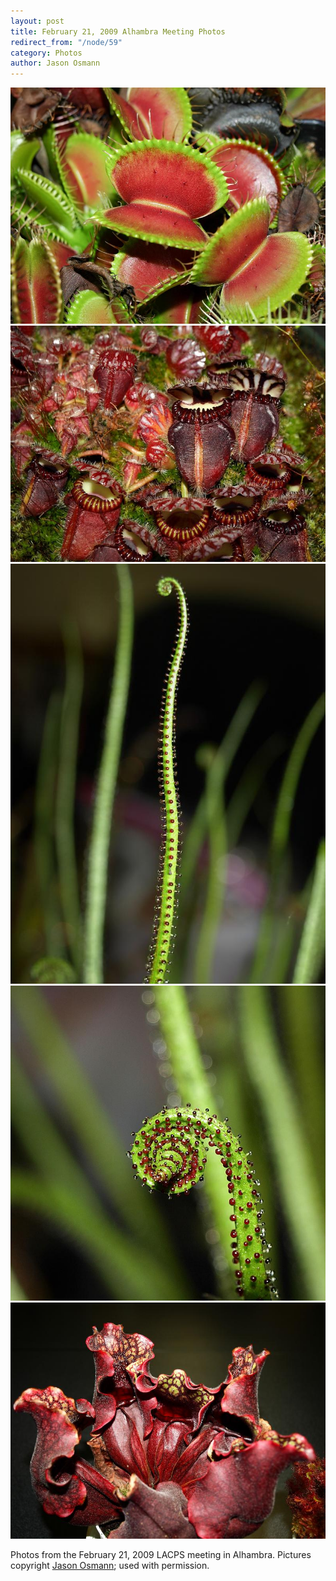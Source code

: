 ```yaml
---
layout: post
title: February 21, 2009 Alhambra Meeting Photos
redirect_from: "/node/59"
category: Photos
author: Jason Osmann
---
```


<img src="/sites/default/files/styles/large/public/meeting_photos/B52.jpg" alt="Dionaea &#039;B52&#039;" />

<img src="/sites/default/files/styles/large/public/meeting_photos/ceph.jpg" alt="Cephalotus" />

<img src="/sites/default/files/styles/large/public/meeting_photos/drosophyllum.jpg" alt="Drosophyllum" />

<img src="/sites/default/files/styles/large/public/meeting_photos/drosophyllumspiral.jpg"  alt="Drosophyllum" />

<img src="/sites/default/files/styles/large/public/meeting_photos/purp.jpg"  alt="Sarracenia purpurea venosa" />

Photos from the February 21, 2009 LACPS meeting in Alhambra. Pictures copyright <a href="http://www.flickr.com/search/?q=LACPS&amp;w=34198377%40N07&amp;ss=2&amp;s=rec">Jason Osmann</a>; used with permission.
